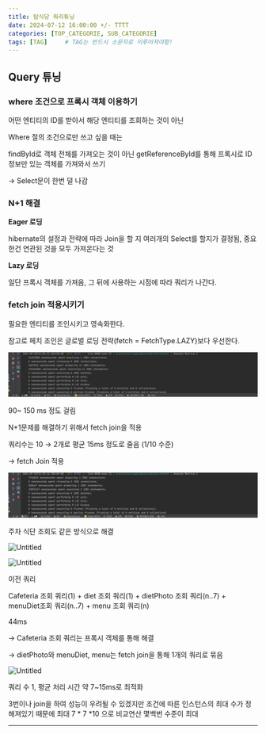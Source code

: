 ```yaml
---
title: 탐식당 쿼리튜닝
date: 2024-07-12 16:00:00 +/- TTTT
categories: [TOP_CATEGORIE, SUB_CATEGORIE]
tags: [TAG]		# TAG는 반드시 소문자로 이루어져야함!
---
```




## Query 튜닝

### where 조건으로 프록시 객체 이용하기

어떤 엔티티의 ID를 받아서 해당 엔티티를 조회하는 것이 아닌

Where 절의 조건으로만 쓰고 싶을 때는 

findById로 객체  전체를 가져오는 것이 아닌 getReferenceById를 통해 프록시로 ID정보만 있는 객체를 가져와서 쓰기

→ Select문이 한번 덜 나감

### N+1 해결

**Eager 로딩**

hibernate의 설정과 전략에 따라 Join을 할 지 여러개의 Select를 할지가 결정됨, 중요한건 연관된 것을 모두 가져온다는 것

**Lazy 로딩**

일단 프록시 객체를 가져옴, 그 뒤에 사용하는 시점에 따라 쿼리가 나간다.

### fetch join 적용시키기

필요한 엔티티를 조인시키고 영속화한다.

참고로 페치 조인은 글로벌 로딩 전략(fetch = FetchType.LAZY)보다 우선한다.

![적용 전 쿼리](/assets/images/2024-07-12-탐식당-쿼리튜닝/image1.png)

90~ 150 ms 정도 걸림

N+1문제를 해결하기 위해서 fetch join을 적용

쿼리수는 10 → 2개로 평균 15ms 정도로 줄음 (1/10 수준)

→ fetch Join 적용

![적용 후 쿼리](/assets/images/2024-07-12-탐식당-쿼리튜닝/image2.png)


주차 식단 조회도 같은 방식으로 해결

![Untitled](https://prod-files-secure.s3.us-west-2.amazonaws.com/6f55a3f3-8d5a-4d3e-9f8d-1fcfbd3f4bf9/1e07233b-386a-48b6-8860-9f6cc592a8b1/Untitled.png)

![Untitled](https://prod-files-secure.s3.us-west-2.amazonaws.com/6f55a3f3-8d5a-4d3e-9f8d-1fcfbd3f4bf9/d55bb350-c253-4b5d-b446-cff5fa349b81/Untitled.png)

이전 쿼리 

Cafeteria 조회 쿼리(1) + diet 조회 쿼리(1) + dietPhoto 조회 쿼리(n..7) + menuDiet조회 쿼리(n..7) + menu 조회 쿼리(n)

44ms

→ Cafeteria 조회 쿼리는 프록시 객체를 통해 해결

→ dietPhoto와 menuDiet, menu는 fetch join을 통해 1개의 쿼리로 묶음

![Untitled](https://prod-files-secure.s3.us-west-2.amazonaws.com/6f55a3f3-8d5a-4d3e-9f8d-1fcfbd3f4bf9/530b71d6-bc48-401b-9018-eb72453caa59/Untitled.png)

쿼리 수 1, 평균 처리 시간 약 7~15ms로 최적화

3번이나 join을 하여 성능이 우려될 수 있겠지만 조건에 따른 인스턴스의 최대 수가 정해져있기 때문에 최대 7 * 7 *10 으로 비교연산 몇백번 수준이 최대

---

